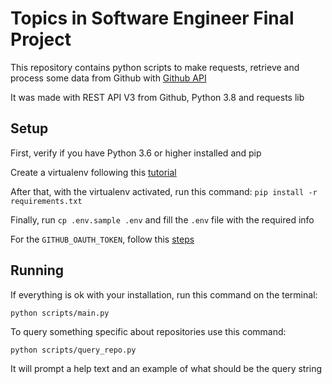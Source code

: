 # Topics in Software Engineer Final Project

This repository contains python scripts to make requests, retrieve and process some data from Github with [Github API](https://docs.github.com/en/rest)

It was made with REST API V3 from Github, Python 3.8 and requests lib

## Setup

First, verify if you have Python 3.6 or higher installed and pip

Create a virtualenv following this [tutorial](https://tutorial.djangogirls.org/en/django_installation/#virtual-environment)

After that, with the virtualenv activated, run this command: `pip install -r requirements.txt`

Finally, run `cp .env.sample .env` and fill the `.env` file with the required info

For the `GITHUB_OAUTH_TOKEN`, follow this [steps](https://docs.github.com/en/github/authenticating-to-github/creating-a-personal-access-token)

## Running

If everything is ok with your installation, run this command on the terminal:

```shell
python scripts/main.py
```

To query something specific about repositories use this command:

```shell
python scripts/query_repo.py
```

It will prompt a help text and an example of what should be the query string
